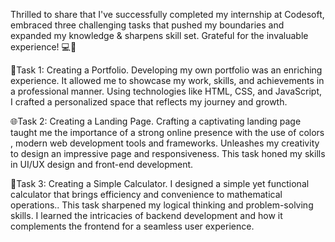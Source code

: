 Thrilled to share that I've successfully completed my internship at Codesoft, embraced three challenging tasks that pushed my boundaries and expanded my knowledge & sharpens skill set. Grateful for the invaluable experience! 💻🚀

📁Task 1: Creating a Portfolio.
Developing my own portfolio was an enriching experience. It allowed me to showcase my work, skills, and achievements in a professional manner. Using technologies like HTML, CSS, and JavaScript, I crafted a personalized space that reflects my journey and growth.

🌐Task 2: Creating a Landing Page.
Crafting a captivating landing page taught me the importance of a strong online presence with the use of colors , modern web development tools and frameworks. Unleashes my creativity to design an impressive page and responsiveness. This task honed my skills in UI/UX design and front-end development.

🧮Task 3: Creating a Simple Calculator.
I designed a simple yet functional calculator that brings efficiency and convenience to mathematical operations.. This task sharpened my logical thinking and problem-solving skills. I learned the intricacies of backend development and how it complements the frontend for a seamless user experience.
